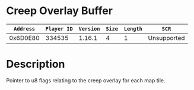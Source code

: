 # Creep Overlay Buffer

| `Address` | `Player ID` | `Version` | `Size` | `Length` | `SCR` |
| ---------- | ----------- | --------- | ------ | -------- | ---- |
| 0x6D0E80 | 334535 | 1.16.1 | 4 | 1 | Unsupported |

# Description

Pointer to u8 flags relating to the creep overlay for each map tile.